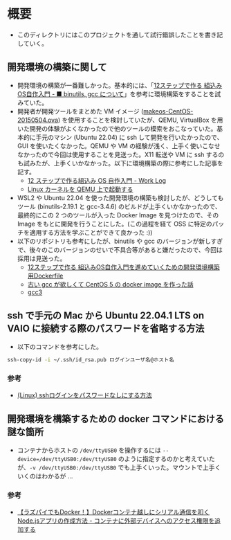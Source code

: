 # 概要

- このディレクトリにはこのプロジェクトを通して試行錯誤したことを書き記していく。

## 開発環境の構築に関して

- 開発環境の構築が一番難しかった。基本的には、「[12ステップで作る 組込みOS自作入門 - ■ binutils, gcc について](https://kozos.jp/books/makeos/#gnu_tools)」を参考に環境構築をすることを試みていた。
- 開発者が開発ツールをまとめた VM イメージ ([makeos-CentOS-20150504.ova](https://kozos.jp/books/makeos/#vmimage)) を使用することを検討していたが、QEMU, VirtualBox を用いた開発の体験がよくなかったので他のツールの模索をおこなっていた。基本的に手元のマシン (Ubuntu 22.04) に ssh して開発を行いたかったので、GUI を使いたくなかった。QEMU や
 VM の経験が浅く、上手く使いこなせなかったので今回は使用することを見送った。X11 転送や VM に ssh するのも試みたが、上手くいかなかった。以下に環境構築の際に参考にした記事を記す。
  - [12 ステップで作る組込み OS 自作入門 - Work Log](https://github.com/zulinx86/12steps-embedded-os)
  - [Linux カーネルを QEMU 上で起動する](http://kuniyu.jp/ja/blog/2/)
- WSL2 や Ubuntu 22.04 を使った開発環境の構築も検討したが、どうしてもツール (binutils-2.19.1 と gcc-3.4.6) のビルドが上手くいかなかったので、最終的にこの 2 つのツールが入った Docker Image を見つけたので、その Image をもとに開発を行うことにした。(この過程を経て OSS に特定のパッチを適用する方法を学ぶことができて良かった :))
- 以下のリポジトリも参考にしたが、binutils や gcc のバージョンが新しすぎで、後々のこのバージョンのせいで不具合等があると嫌だったので、今回は採用は見送った。
  - [12ステップで作る 組込みOS自作入門を進めていくための開発環境構築用Dockerfile](https://github.com/kjmatu/12step_self_embedded_os_dev_enviroment)
  - [古い gcc が欲しくて CentOS 5 の docker image を作った話](https://srz-zumix.blogspot.com/2021/02/gcc-centos-5-docker-image.html)
  - [gcc3](https://github.com/srz-zumix/gcc3)

## ssh で手元の Mac から Ubuntu 22.04.1 LTS on VAIO に接続する際のパスワードを省略する方法

- 以下のコマンドを参考にした。

```bash
ssh-copy-id -i ~/.ssh/id_rsa.pub ログインユーザ名@ホスト名
```

### 参考

- [(Linux) sshログインをパスワードなしにする方法](https://hara-chan.com/it/infrastructure/ssh-login-without-password/)

## 開発環境を構築するための docker コマンドにおける謎な箇所

- コンテナからホストの `/dev/ttyUSB0` を操作するには `--device=/dev/ttyUSB0:/dev/ttyUSB0` のように指定するのかと考えていたが、`-v /dev/ttyUSB0:/dev/ttyUSB0` でも上手くいった。マウントで上手くいくのはわかるが ...

### 参考

- [【ラズパイでもDocker！】Dockerコンテナ越しにシリアル通信を叩くNode.jsアプリの作成方法  - コンテナに外部デバイスへのアクセス権限を追加する](https://geek.tacoskingdom.com/blog/63#part-h2-1)
